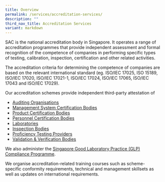 ```yaml
---
title: Overview
permalink: /services/accreditation-services/
description: ""
third_nav_title: Accreditation Services
variant: markdown
---
```

SAC is the national accreditation body in Singapore. It operates a range of accreditation programmes that provide independent assessment and formal recognition of the competence of companies in performing specific types of testing, calibration, inspection, certification and other related activities.

The accreditation criteria for determining the competence of companies are based on the relevant international standard (eg. ISO/IEC 17025, ISO 15189, ISO/IEC 17020, ISO/IEC 17021-1, ISO/IEC 17024, ISO/IEC 17065, ISO/IEC 17043 and ISO/IEC 17029).

Our accreditation schemes provide independent third-party attestation of 
* [Auditing Organisations](/services/accreditation-services/auditing-organisations)
* [Management System Certification Bodies](/services/accreditation-services/management-system-certification-bodies)
* [Product Certification Bodies](/services/accreditation-services/product-certification-bodies)
* [Personnel Certification Bodies](/services/accreditation-services/personnel-certification-bodies)
* [Laboratories](/services/accreditation-services/laboratories)
* [Inspection Bodies](/services/accreditation-services/inspection-bodies)
* [Proficiency Testing Providers](/services/accreditation-services/proficiency-testing-providers)
* [Validation & Verification Bodies](/services/accreditation-services/validation-and-verification-bodies)

We also administer the [Singapore Good Laboratory Practice (GLP) Compliance Programme](/services/accreditation-services/glp-compliance-monitoring).

We organise accreditation-related training courses such as scheme-specific conformity requirements, technical and management skillsets as well as updates on international requirements.